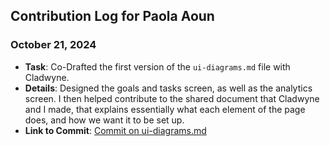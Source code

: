 ## Contribution Log for Paola Aoun 

### October 21, 2024
- **Task**: Co-Drafted the first version of the `ui-diagrams.md` file with Cladwyne.
- **Details**: Designed the goals and tasks screen, as well as the analytics screen. I then helped contribute to the shared document that Cladwyne and I made, that explains essentially what each element of the page does, and how we want it to be set up.
- **Link to Commit**: [Commit on ui-diagrams.md](https://github.com/tannneer/CS326-GroupProject/blob/0c6390ee60cee33bce3ad23c67dc1e2f40bf6fb2/team/markdowns/ui-diagrams.md)
